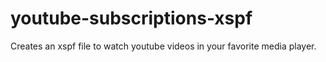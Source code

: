 # youtube-subscriptions-xspf

Creates an xspf file to watch youtube videos in your favorite media player.
